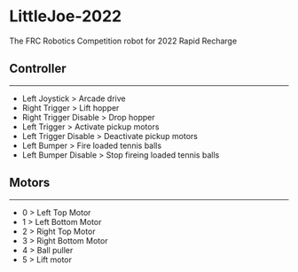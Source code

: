 # LittleJoe-2022
The FRC Robotics Competition robot for 2022 Rapid Recharge

## Controller
---
- Left Joystick         > Arcade drive
- Right Trigger         > Lift hopper
- Right Trigger Disable > Drop hopper
- Left Trigger          > Activate pickup motors
- Left Trigger Disable  > Deactivate pickup motors
- Left Bumper           > Fire loaded tennis balls
- Left Bumper Disable   > Stop fireing loaded tennis balls

## Motors
---
- 0 > Left Top Motor
- 1 > Left Bottom Motor
- 2 > Right Top Motor
- 3 > Right Bottom Motor
- 4 > Ball puller
- 5 > Lift motor
